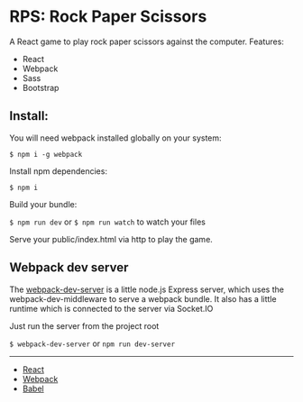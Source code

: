 RPS: Rock Paper Scissors
========================

A React game to play rock paper scissors against the computer.
Features:
- React
- Webpack
- Sass
- Bootstrap 

## Install:

You will need webpack installed globally on your system:

`$ npm i -g webpack`

Install npm dependencies:

`$ npm i`

Build your bundle:

`$ npm run dev` or
`$ npm run watch` to watch your files

Serve your public/index.html via http to play the game. 

## Webpack dev server

The [webpack-dev-server](https://webpack.github.io/docs/webpack-dev-server.html) is a little node.js Express server, which uses the webpack-dev-middleware to serve a webpack bundle. It also has a little runtime which is connected to the server via Socket.IO

Just run the server from the project root

`$ webpack-dev-server` or
`npm run dev-server`

***

- [React](https://github.com/facebook/react)
- [Webpack](https://webpack.github.io/">Webpack)
- [Babel](http://babeljs.io)
